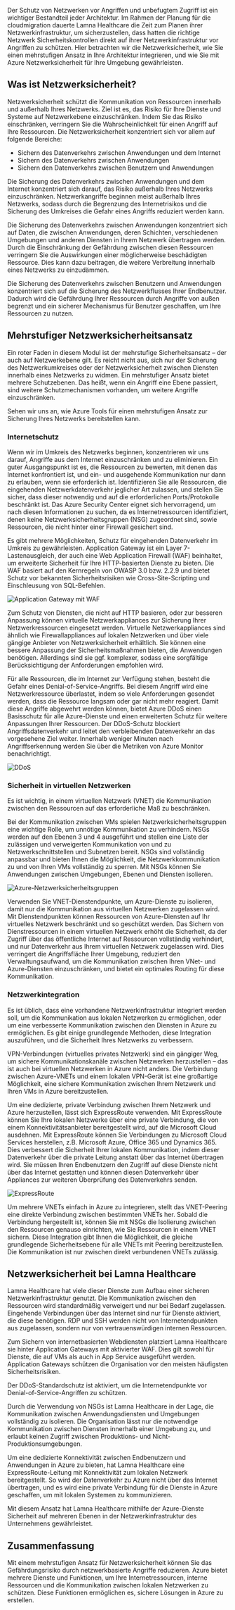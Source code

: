 Der Schutz von Netzwerken vor Angriffen und unbefugtem Zugriff ist ein wichtiger Bestandteil jeder Architektur. Im Rahmen der Planung für die cloudmigration dauerte Lamna Healthcare die Zeit zum Planen ihrer Netzwerkinfrastruktur, um sicherzustellen, dass hatten die richtige Netzwerk Sicherheitskontrollen direkt auf ihrer Netzwerkinfrastruktur vor Angriffen zu schützen. Hier betrachten wir die Netzwerksicherheit, wie Sie einen mehrstufigen Ansatz in Ihre Architektur integrieren, und wie Sie mit Azure Netzwerksicherheit für Ihre Umgebung gewährleisten.

## <a name="what-is-network-security"></a>Was ist Netzwerksicherheit?

Netzwerksicherheit schützt die Kommunikation von Ressourcen innerhalb und außerhalb Ihres Netzwerks. Ziel ist es, das Risiko für Ihre Dienste und Systeme auf Netzwerkebene einzuschränken. Indem Sie das Risiko einschränken, verringern Sie die Wahrscheinlichkeit für einen Angriff auf Ihre Ressourcen. Die Netzwerksicherheit konzentriert sich vor allem auf folgende Bereiche:

- Sichern des Datenverkehrs zwischen Anwendungen und dem Internet
- Sichern des Datenverkehrs zwischen Anwendungen
- Sichern den Datenverkehrs zwischen Benutzern und Anwendungen

Die Sicherung des Datenverkehrs zwischen Anwendungen und dem Internet konzentriert sich darauf, das Risiko außerhalb Ihres Netzwerks einzuschränken. Netzwerkangriffe beginnen meist außerhalb Ihres Netzwerks, sodass durch die Begrenzung des Internetrisikos und die Sicherung des Umkreises die Gefahr eines Angriffs reduziert werden kann.

Die Sicherung des Datenverkehrs zwischen Anwendungen konzentriert sich auf Daten, die zwischen Anwendungen, deren Schichten, verschiedenen Umgebungen und anderen Diensten in Ihrem Netzwerk übertragen werden. Durch die Einschränkung der Gefährdung zwischen diesen Ressourcen verringern Sie die Auswirkungen einer möglicherweise beschädigten Ressource. Dies kann dazu beitragen, die weitere Verbreitung innerhalb eines Netzwerks zu einzudämmen.

Die Sicherung des Datenverkehrs zwischen Benutzern und Anwendungen konzentriert sich auf die Sicherung des Netzwerkflusses Ihrer Endbenutzer. Dadurch wird die Gefährdung Ihrer Ressourcen durch Angriffe von außen begrenzt und ein sicherer Mechanismus für Benutzer geschaffen, um Ihre Ressourcen zu nutzen. 

## <a name="a-layered-approach-to-network-security"></a>Mehrstufiger Netzwerksicherheitsansatz

Ein roter Faden in diesem Modul ist der mehrstufige Sicherheitsansatz – der auch auf Netzwerkebene gilt. Es reicht nicht aus, sich nur der Sicherung des Netzwerkumkreises oder der Netzwerksicherheit zwischen Diensten innerhalb eines Netzwerks zu widmen. Ein mehrstufiger Ansatz bietet mehrere Schutzebenen. Das heißt, wenn ein Angriff eine Ebene passiert, sind weitere Schutzmechanismen vorhanden, um weitere Angriffe einzuschränken.

Sehen wir uns an, wie Azure Tools für einen mehrstufigen Ansatz zur Sicherung Ihres Netzwerks bereitstellen kann.

### <a name="internet-protection"></a>Internetschutz

Wenn wir im Umkreis des Netzwerks beginnen, konzentrieren wir uns darauf, Angriffe aus dem Internet einzuschränken und zu eliminieren. Ein guter Ausgangspunkt ist es, die Ressourcen zu bewerten, mit denen das Internet konfrontiert ist, und ein- und ausgehende Kommunikation nur dann zu erlauben, wenn sie erforderlich ist. Identifizieren Sie alle Ressourcen, die eingehenden Netzwerkdatenverkehr jeglicher Art zulassen, und stellen Sie sicher, dass dieser notwendig und auf die erforderlichen Ports/Protokolle beschränkt ist. Das Azure Security Center eignet sich hervorragend, um nach diesen Informationen zu suchen, da es Internetressourcen identifiziert, denen keine Netzwerksicherheitsgruppen (NSG) zugeordnet sind, sowie Ressourcen, die nicht hinter einer Firewall gesichert sind.

Es gibt mehrere Möglichkeiten, Schutz für eingehenden Datenverkehr im Umkreis zu gewährleisten. Application Gateway ist ein Layer 7-Lastenausgleich, der auch eine Web Application Firewall (WAF) beinhaltet, um erweiterte Sicherheit für Ihre HTTP-basierten Dienste zu bieten. Die WAF basiert auf den Kernregeln von OWASP 3.0 bzw. 2.2.9 und bietet Schutz vor bekannten Sicherheitsrisiken wie Cross-Site-Scripting und Einschleusung von SQL-Befehlen.

![Application Gateway mit WAF](../media-draft/appgw-waf.png)

Zum Schutz von Diensten, die nicht auf HTTP basieren, oder zur besseren Anpassung können virtuelle Netzwerkappliances zur Sicherung Ihrer Netzwerkressourcen eingesetzt werden. Virtuelle Netzwerkappliances sind ähnlich wie Firewallappliances auf lokalen Netzwerken und über viele gängige Anbieter von Netzwerksicherheit erhältlich. Sie können eine bessere Anpassung der Sicherheitsmaßnahmen bieten, die Anwendungen benötigen. Allerdings sind sie ggf. komplexer, sodass eine sorgfältige Berücksichtigung der Anforderungen empfohlen wird.

Für alle Ressourcen, die im Internet zur Verfügung stehen, besteht die Gefahr eines Denial-of-Service-Angriffs. Bei diesem Angriff wird eine Netzwerkressource überlastet, indem so viele Anforderungen gesendet werden, dass die Ressource langsam oder gar nicht mehr reagiert. Damit diese Angriffe abgewehrt werden können, bietet Azure DDoS einen Basisschutz für alle Azure-Dienste und einen erweiterten Schutz für weitere Anpassungen Ihrer Ressourcen. Der DDoS-Schutz blockiert Angriffsdatenverkehr und leitet den verbleibenden Datenverkehr an das vorgesehene Ziel weiter. Innerhalb weniger Minuten nach Angriffserkennung werden Sie über die Metriken von Azure Monitor benachrichtigt.

![DDoS](../media-draft/ddos.png)

### <a name="virtual-network-security"></a>Sicherheit in virtuellen Netzwerken

Es ist wichtig, in einem virtuellen Netzwerk (VNET) die Kommunikation zwischen den Ressourcen auf das erforderliche Maß zu beschränken.

Bei der Kommunikation zwischen VMs spielen Netzwerksicherheitsgruppen eine wichtige Rolle, um unnötige Kommunikation zu verhindern. NSGs werden auf den Ebenen 3 und 4 ausgeführt und stellen eine Liste der zulässigen und verweigerten Kommunikation von und zu Netzwerkschnittstellen und Subnetzen bereit. NSGs sind vollständig anpassbar und bieten Ihnen die Möglichkeit, die Netzwerkkommunikation zu und von Ihren VMs vollständig zu sperren. Mit NSGs können Sie Anwendungen zwischen Umgebungen, Ebenen und Diensten isolieren.

![Azure-Netzwerksicherheitsgruppen](../media-draft/azure-network-security.png)

Verwenden Sie VNET-Dienstendpunkte, um Azure-Dienste zu isolieren, damit nur die Kommunikation aus virtuellen Netzwerken zugelassen wird. Mit Dienstendpunkten können Ressourcen von Azure-Diensten auf Ihr virtuelles Netzwerk beschränkt und so geschützt werden. Das Sichern von Dienstressourcen in einem virtuellen Netzwerk erhöht die Sicherheit, da der Zugriff über das öffentliche Internet auf Ressourcen vollständig verhindert, und nur Datenverkehr aus Ihrem virtuellen Netzwerk zugelassen wird. Dies verringert die Angriffsfläche Ihrer Umgebung, reduziert den Verwaltungsaufwand, um die Kommunikation zwischen Ihren VNet- und Azure-Diensten einzuschränken, und bietet ein optimales Routing für diese Kommunikation.

### <a name="network-integration"></a>Netzwerkintegration

Es ist üblich, dass eine vorhandene Netzwerkinfrastruktur integriert werden soll, um die Kommunikation aus lokalen Netzwerken zu ermöglichen, oder um eine verbesserte Kommunikation zwischen den Diensten in Azure zu ermöglichen. Es gibt einige grundlegende Methoden, diese Integration auszuführen, und die Sicherheit Ihres Netzwerks zu verbessern.

VPN-Verbindungen (virtuelles privates Netzwerk) sind ein gängiger Weg, um sichere Kommunikationskanäle zwischen Netzwerken herzustellen – das ist auch bei virtuellen Netzwerken in Azure nicht anders. Die Verbindung zwischen Azure-VNETs und einem lokalen VPN-Gerät ist eine großartige Möglichkeit, eine sichere Kommunikation zwischen Ihrem Netzwerk und Ihren VMs in Azure bereitzustellen.

Um eine dedizierte, private Verbindung zwischen Ihrem Netzwerk und Azure herzustellen, lässt sich ExpressRoute verwenden. Mit ExpressRoute können Sie Ihre lokalen Netzwerke über eine private Verbindung, die von einem Konnektivitätsanbieter bereitgestellt wird, auf die Microsoft Cloud ausdehnen. Mit ExpressRoute können Sie Verbindungen zu Microsoft Cloud Services herstellen, z.B. Microsoft Azure, Office 365 und Dynamics 365. Dies verbessert die Sicherheit Ihrer lokalen Kommunikation, indem dieser Datenverkehr über die private Leitung anstatt über das Internet übertragen wird. Sie müssen Ihren Endbenutzern den Zugriff auf diese Dienste nicht über das Internet gestatten und können diesen Datenverkehr über Appliances zur weiteren Überprüfung des Datenverkehrs senden.

![ExpressRoute](../media-draft/expressroute-connection-overview.png)

Um mehrere VNETs einfach in Azure zu integrieren, stellt das VNET-Peering eine direkte Verbindung zwischen bestimmten VNETs her. Sobald die Verbindung hergestellt ist, können Sie mit NSGs die Isolierung zwischen den Ressourcen genauso einrichten, wie Sie Ressourcen in einem VNET sichern. Diese Integration gibt Ihnen die Möglichkeit, die gleiche grundlegende Sicherheitsebene für alle VNETs mit Peering bereitzustellen. Die Kommunikation ist nur zwischen direkt verbundenen VNETs zulässig.

## <a name="network-security-at-lamna-healthcare"></a>Netzwerksicherheit bei Lamna Healthcare

Lamna Healthcare hat viele dieser Dienste zum Aufbau einer sicheren Netzwerkinfrastruktur genutzt. Die Kommunikation zwischen den Ressourcen wird standardmäßig verweigert und nur bei Bedarf zugelassen. Eingehende Verbindungen über das Internet sind nur für Dienste aktiviert, die diese benötigen. RDP und SSH werden nicht von Internetendpunkten aus zugelassen, sondern nur von vertrauenswürdigen internen Ressourcen.

Zum Sichern von internetbasierten Webdiensten platziert Lamna Healthcare sie hinter Application Gateways mit aktivierter WAF. Dies gilt sowohl für Dienste, die auf VMs als auch in App Service ausgeführt werden. Application Gateways schützen die Organisation vor den meisten häufigsten Sicherheitsrisiken.

Der DDoS-Standardschutz ist aktiviert, um die Internetendpunkte vor Denial-of-Service-Angriffen zu schützen.

Durch die Verwendung von NSGs ist Lamna Healthcare in der Lage, die Kommunikation zwischen Anwendungsdiensten und Umgebungen vollständig zu isolieren. Die Organisation lässt nur die notwendige Kommunikation zwischen Diensten innerhalb einer Umgebung zu, und erlaubt keinen Zugriff zwischen Produktions- und Nicht-Produktionsumgebungen.

Um eine dedizierte Konnektivität zwischen Endbenutzern und Anwendungen in Azure zu bieten, hat Lamna Healthcare eine ExpressRoute-Leitung mit Konnektivität zum lokalen Netzwerk bereitgestellt. So wird der Datenverkehr zu Azure nicht über das Internet übertragen, und es wird eine private Verbindung für die Dienste in Azure geschaffen, um mit lokalen Systemen zu kommunizieren.

Mit diesem Ansatz hat Lamna Healthcare mithilfe der Azure-Dienste Sicherheit auf mehreren Ebenen in der Netzwerkinfrastruktur des Unternehmens gewährleistet.

## <a name="summary"></a>Zusammenfassung

Mit einem mehrstufigen Ansatz für Netzwerksicherheit können Sie das Gefährdungsrisiko durch netzwerkbasierte Angriffe reduzieren. Azure bietet mehrere Dienste und Funktionen, um Ihre Internetressourcen, interne Ressourcen und die Kommunikation zwischen lokalen Netzwerken zu schützen. Diese Funktionen ermöglichen es, sichere Lösungen in Azure zu erstellen.